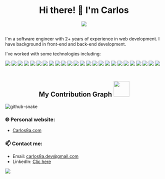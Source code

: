 <!--
**CarlosUlisesOchoa/CarlosUlisesOchoa** is a ✨ _special_ ✨ repository because its `README.md` (this file) appears on your GitHub profile.

https://img.shields.io/badge/GitHub-100000?style=for-the-badge&logo=github&logoColor=white
https://img.shields.io/badge/-Hackerrank-2EC866?style=for-the-badge&logo=HackerRank&logoColor=white
https://img.shields.io/badge/LinkedIn-0077B5?style=for-the-badge&logo=linkedin&logoColor=white
https://img.shields.io/badge/Twitter-1DA1F2?style=for-the-badge&logo=twitter&logoColor=white
https://img.shields.io/badge/fiverr-1DBF73?style=for-the-badge&logo=fiverr&logoColor=white
https://img.shields.io/badge/Freelancer-29B2FE?style=for-the-badge&logo=Freelancer&logoColor=white
https://img.shields.io/badge/UpWork-6FDA44?style=for-the-badge&logo=Upwork&logoColor=white
-->

<div align="center">
  <h1>Hi there! 👋 I'm Carlos</h1>
  <img src="https://komarev.com/ghpvc/?username=carlosulisesochoa&style=for-the-badge"/>
</div>

<br/>

I'm a software engineer with 2+ years of experience in web development. I have background in front-end and back-end development. 
  
I've worked with some technologies including:

<div>
  <img src="https://img.shields.io/badge/HTML5-E34F26?style=for-the-badge&logo=html5&logoColor=white"/>
  <img src="https://img.shields.io/badge/CSS3-1572B6?style=for-the-badge&logo=css3&logoColor=white"/>
  <img src="https://img.shields.io/badge/JavaScript-323330?style=for-the-badge&logo=javascript&logoColor=E8D44D"/>
  <img src="https://img.shields.io/badge/jQuery-0865A7?style=for-the-badge&logo=jquery&logoColor=white"/>
  <img src="https://img.shields.io/badge/Bootstrap-563D7C?style=for-the-badge&logo=bootstrap&logoColor=white"/>
  <img src="https://img.shields.io/badge/TailwindCSS-07B0CE?style=for-the-badge&logo=tailwindcss&logoColor=white"/>
  <img src="https://img.shields.io/badge/Nodejs-73AF5C?style=for-the-badge&logo=Node.js&logoColor=white"/>
  <img src="https://img.shields.io/badge/TypeScript-2F74C0?style=for-the-badge&logo=typescript&logoColor=white"/>
  <img src="https://img.shields.io/badge/PHP-7377AD?style=for-the-badge&logo=php&logoColor=white"/>
  <img src="https://img.shields.io/badge/java-E34A86?style=for-the-badge&logo=java&logoColor=white"/>
  <img src="https://img.shields.io/badge/React-20232A?style=for-the-badge&logo=react&logoColor=61DAFB" />
  <img src="https://img.shields.io/badge/MongoDB-4D9144?style=for-the-badge&logo=mongodb&logoColor=white"/>
  <img src="https://img.shields.io/badge/MySQL-004E68?style=for-the-badge&logo=mysql&logoColor=white"/>
  <img src="https://img.shields.io/badge/Git-E84E31?style=for-the-badge&logo=git&logoColor=white"/>
  <img src="https://img.shields.io/badge/Next.js-000000?style=for-the-badge&logo=next.js&logoColor=white"/>
  <img src="https://img.shields.io/badge/Wordpress-21759F?style=for-the-badge&logo=wordpress&logoColor=white"/>
  <img src="https://img.shields.io/badge/C%23-611D76?style=for-the-badge&logo=csharp&logoColor=white"/>
  <img src="https://img.shields.io/badge/SQL Server-21759F?style=for-the-badge&logo=microsoft-sql-server&logoColor=white"/>
  <img src="https://img.shields.io/badge/.NET-512BD4?style=for-the-badge&logo=dotnet&logoColor=white"/>
  <img src="https://img.shields.io/badge/Vite-B73BFE?style=for-the-badge&logo=vite&logoColor=FFD62E"/>
  <img src="https://img.shields.io/badge/VSCode-0078D4?style=for-the-badge&logo=visual%20studio%20code&logoColor=white"/>
  <img src="https://img.shields.io/badge/Visual_Studio-5C2D91?style=for-the-badge&logo=visual%20studio&logoColor=white"/>
  <img src="https://img.shields.io/badge/json-5E5C5C?style=for-the-badge&logo=json&logoColor=white" />
  <img src="https://img.shields.io/badge/eslint-3A33D1?style=for-the-badge&logo=eslint&logoColor=white" />
  <img src="https://img.shields.io/badge/prettier-1A2C34?style=for-the-badge&logo=prettier&logoColor=F7BA3E" />
</div>

<br/>

<h2 align="center">
  My Contribution Graph <img src="https://github.com/carlosulisesochoa/carlosulisesochoa/raw/output/snake.png" width="50">
</h2>

<picture>
  <source media="(prefers-color-scheme: dark)" srcset="https://github.com/carlosulisesochoa/carlosulisesochoa/raw/output/github-contribution-grid-snake-dark.svg" />
  <source media="(prefers-color-scheme: light)" srcset="https://github.com/carlosulisesochoa/carlosulisesochoa/raw/output/github-contribution-grid-snake.svg.svg" />
  <img alt="github-snake" src="https://github.com/carlosulisesochoa/carlosulisesochoa/raw/output/github-contribution-grid-snake.svg.svg"/>
</picture>

<br/>

### 🌐 Personal website:
* [Carlos8a.com](https://carlos8a.com)

### 📫 Contact me:
* Email: carlos8a.dev@gmail.com
* LinkedIn: [Clic here](https://www.linkedin.com/in/carlosulisesochoa)

<!-- This is for get visits (https://yhype.me/dashboard) -->
![](https://hit.yhype.me/github/profile?user_id=26280134)
